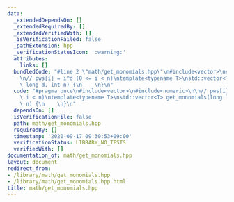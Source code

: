 ```yaml
---
data:
  _extendedDependsOn: []
  _extendedRequiredBy: []
  _extendedVerifiedWith: []
  _isVerificationFailed: false
  _pathExtension: hpp
  _verificationStatusIcon: ':warning:'
  attributes:
    links: []
  bundledCode: "#line 2 \"math/get_monomials.hpp\"\n#include<vector>\n#include<numeric>\n\
    \n// pws[i] = i^d (0 <= i < n)\ntemplate<typename T>\nstd::vector<T> get_monomials(long\
    \ long d, int n) {\n    \n}\n"
  code: "#pragma once\n#include<vector>\n#include<numeric>\n\n// pws[i] = i^d (0 <=\
    \ i < n)\ntemplate<typename T>\nstd::vector<T> get_monomials(long long d, int\
    \ n) {\n    \n}\n"
  dependsOn: []
  isVerificationFile: false
  path: math/get_monomials.hpp
  requiredBy: []
  timestamp: '2020-09-17 09:30:53+09:00'
  verificationStatus: LIBRARY_NO_TESTS
  verifiedWith: []
documentation_of: math/get_monomials.hpp
layout: document
redirect_from:
- /library/math/get_monomials.hpp
- /library/math/get_monomials.hpp.html
title: math/get_monomials.hpp
---
```

